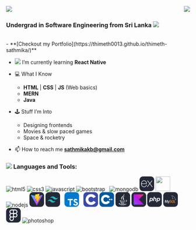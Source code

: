 <img align="right" height="200" src="https://media.giphy.com/media/ao9DUiTKH60XS/giphy.gif"/>

<img src="https://readme-typing-svg.herokuapp.com?&font=IBM+Plex+Sans&color=abcdef&size=28&weight=500&lines=Hi,+I'm+Thimeth+Sathmika;Welcome+to+my+GitHub+Profile!" />

<h3>Undergrad in Software Engineering from Sri Lanka  <img src="https://media.giphy.com/media/mGcNjsfWAjY5AEZNw6/giphy.gif" width="50"></h3><br>
- **[Checkout my Portfolio](https://thimeth0013.github.io/thimeth-sathmika/)** 

- <img src="https://media.giphy.com/media/TEnXkcsHrP4YedChhA/giphy.gif" width ="25"> I’m currently learning **React Native**

- 💻 What I Know
    - **HTML** | **CSS** | **JS** (Web basics)
    - **MERN**
    - **Java**
 
- 🕹️ Stuff I’m Into
    - Designing frontends  
    - Movies & slow paced games
    - Space & rocketry
 
      
- 📫 How to reach me **sathmikakb@gmail.com**


<h3 align="left"><img src="https://media2.giphy.com/media/QssGEmpkyEOhBCb7e1/giphy.gif?cid=ecf05e47a0n3gi1bfqntqmob8g9aid1oyj2wr3ds3mg700bl&rid=giphy.gif" width ="25">&nbsp;Languages and Tools:</h3>
<p align="left">
  <!-- HTML, CSS, JS Group -->
  <img src="https://github.com/Scar1109/skill-icons/blob/main/icons/HTML.svg" alt="html5" width="40" height="40"/>
  <img src="https://github.com/Scar1109/skill-icons/blob/main/icons/CSS.svg" alt="css3" width="40" height="40"/>
  <img src="https://github.com/Scar1109/skill-icons/blob/main/icons/JavaScript.svg" alt="javascript" width="40" height="40"/>
  <img src="https://github.com/Scar1109/skill-icons/blob/main/icons/Bootstrap.svg" alt="bootstrap" width="40" height="40"/> &nbsp;
  <img src="https://github.com/Scar1109/skill-icons/blob/main/icons/MongoDB.svg" alt="mongodb" width="40" height="40"/>
  <img src="https://github.com/tandpfun/skill-icons/blob/main/icons/ExpressJS-Dark.svg" alt="express" width="40" height="40"/>
  <img src="https://github.com/Scar1109/skill-icons/blob/main/icons/React-Dark.svg" width="40" height="40"/>
  <img src="https://github.com/Scar1109/skill-icons/blob/main/icons/NodeJS-Dark.svg" alt="nodejs" width="40" height="40"/>
  <img src="https://raw.githubusercontent.com/tandpfun/skill-icons/65dea6c4eaca7da319e552c09f4cf5a9a8dab2c8/icons/Vite-Dark.svg" alt="vite" width="40" height="40"/>
  <img src="https://raw.githubusercontent.com/tandpfun/skill-icons/65dea6c4eaca7da319e552c09f4cf5a9a8dab2c8/icons/TailwindCSS-Dark.svg" alt="tailwindcss" width="40" height="40"/> &nbsp;
  <img src="https://raw.githubusercontent.com/tandpfun/skill-icons/65dea6c4eaca7da319e552c09f4cf5a9a8dab2c8/icons/TypeScript.svg" alt="typescript" width="40" height="40"/> &nbsp;
  <img src="https://raw.githubusercontent.com/tandpfun/skill-icons/65dea6c4eaca7da319e552c09f4cf5a9a8dab2c8/icons/C.svg" alt="c" width="40" height="40"/>
  <img src="https://raw.githubusercontent.com/tandpfun/skill-icons/65dea6c4eaca7da319e552c09f4cf5a9a8dab2c8/icons/CPP.svg" alt="cplusplus" width="40" height="40"/>
  <img src="https://github.com/tandpfun/skill-icons/blob/main/icons/Java-Dark.svg" alt="java" width="40" height="40"/>
  <img src="https://raw.githubusercontent.com/tandpfun/skill-icons/65dea6c4eaca7da319e552c09f4cf5a9a8dab2c8/icons/Kotlin-Dark.svg" alt="kotlin" width="40" height="40"/>
  <img src="https://raw.githubusercontent.com/tandpfun/skill-icons/65dea6c4eaca7da319e552c09f4cf5a9a8dab2c8/icons/PHP-Dark.svg" alt="php" width="40" height="40"/>
  <img src="https://raw.githubusercontent.com/tandpfun/skill-icons/65dea6c4eaca7da319e552c09f4cf5a9a8dab2c8/icons/MySQL-Dark.svg" alt="mysql" width="40" height="40"/>
  <img src="https://raw.githubusercontent.com/tandpfun/skill-icons/65dea6c4eaca7da319e552c09f4cf5a9a8dab2c8/icons/Figma-Dark.svg" alt="figma" width="40" height="40"/>
  <img src="https://github.com/Scar1109/skill-icons/blob/main/icons/Photoshop.svg" alt="photoshop" width="40" height="40"/>
</p>
